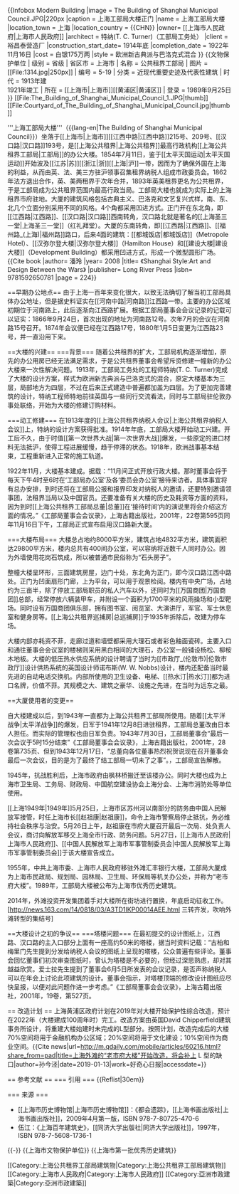 {{Infobox Modern Building
|image             = The Building of Shanghai Municipal Council.JPG|220px
|caption           = 上海工部局大楼正门
|name              = 上海工部局大楼
|location_town     = 上海
|location_country  = {{CHN}}
|owner= [[上海市人民政府|上海市人民政府]]
|architect         = 特纳(T. C. Turner)（工部局工务处）
|client            = 裕昌泰营造厂
|construction_start_date= 1914年底
|completion_date   = 1922年11月16日
|cost              = 白银175万两
|style             = 欧洲新古典派与巴洛克式混合
}}
{{文物保护单位
| 级别 = 省级
| 省区市 = 上海市
| 名称 = 公共租界工部局
| 图片 = [[File:1314.jpg|250px]]
| 编号 = 5-19
| 分类 = 近现代重要史迹及代表性建筑
| 时代 = 1913年建<br />1921年竣工
| 所在 = [[上海市|上海市]][[黄浦区|黄浦区]]
| 登录 = 1989年9月25日
}}
[[File:The_Building_of_Shanghai_Municipal_Council_1.JPG|thumb]]
[[File:Courtyard_of_The_Building_of_Shanghai_Municipal_Council.jpg|thumb]]

'''上海工部局大楼'''（{{lang-en|The Building of Shanghai Municipal Council}}）坐落于[[上海市|上海市]][[江西中路|江西中路]]215号、209号、[[汉口路|汉口路]]193号，是[[上海公共租界|上海公共租界]]最高行政机构[[上海公共租界工部局|工部局]]的办公大楼。1854年7月11日，鉴于[[太平天国运动|太平天国运动]]开始波及[[江苏|苏]][[浙江|浙]][[上海|沪]]一带，因而为了确保外国在上海的利益，从而由英、法、美三方驻沪领事召集租界纳税人组成市政委员会。1862年法方退出合作，英、美两租界于次年合并，1893年英美租界更名为公共租界，于是工部局成为公共租界范围内最高行政当局。工部局大楼也就成为实际上的上海租界市府驻地。大厦的建筑风格包括古典主义、巴洛克和文艺复兴式样，南、东、北几个立面分别采用不同的风格。4个角都采用凹进方式。正门开在东北角，即[[江西路|江西路]]、[[汉口路|汉口路]]西南转角，汉口路北就是著名的[[上海圣三一堂|上海圣三一堂]]（红礼拜堂）。大厦的东南转角，即[[江西路|江西路]]、[[福州路_(上海)|福州路]]路口，后来4面的建筑：[[都城饭店|都城饭店]]（Metropole Hotel）、[[汉弥尔登大楼|汉弥尔登大楼]]（Hamilton House）和[[建设大楼|建设大楼]]（Development Building）都采用凹进方式，形成一个微型圆形广场。<ref>{{Cite book |author= 潘玲 |year= 2008 |title= 《Shanghai Style:Art and Design Between the Wars》 |publisher=  Long River Press |isbn= 9781592650781 |page = 224}}</ref>

==早期办公地点==
由于上海一百年来变化很大，以致无法确切了解当初工部局具体办公地址，但是据史料证实在[[河南中路|河南路]]江西路一带。主要的办公区域初期位于河南路上，此后逐渐向江西路扩展。根据工部局董事会会议记录的记载可以证实：1866年9月24日，首次出现的地址为河南路12号。次年7月的会议在河南路15号召开。1874年会议便已经在江西路17号，1880年1月5日变更为江西路23号，并一直沿用下来。

==大楼的兴建==
===背景===
随着公共租界的扩大，工部局机构逐渐增加，原先的办公用房已经无法满足需求，于是公共租界董事会希望斥资修建一幢新的办公大楼来一次性解决问题。1913年，工部局工务处的工程师特纳(T. C. Turner)完成了大楼的设计方案，样式为欧洲新古典派与巴洛克式的混合，原定大楼基本为三层，局部地方为四层，不过在后来正式建造中普遍都加盖为四层。为了更加完善建筑的设计，特纳工程师特地前往英国与一些同行交流看法，同时与工部局驻伦敦办事处联络，开始为大楼的修建订购材料。

===动工修建===
在1913年度的[[上海公共租界纳税人会议|上海公共租界纳税人会议]]上，特纳的设计方案获得批准。1914年年底，工部局大楼开始动工兴建。开工后不久，由于时值[[第一次世界大战|第一次世界大战]]爆发，一些原定的进口材料无法抵沪，使得工程进展缓慢，趋于停滞的状态。1918年，欧洲战事基本结束，工程重新进入正常的施工轨道。

1922年11月，大楼基本建成。据载：“11月间正式开放行政大楼。那时董事会将于每天下午4时至6时在‘工部局办公室’及各‘委员会办公室’接待来访者。具体事宜将有总办安排，到时还将在工部局公报和报界印发对纳税人的邀请，还要特别邀请领事团，法租界当局以及中国官员。还要准备有关大楼的历史及耗资等方面的资料，因为到时[[上海公共租界工部局总董|总董]]在‘接待时间’内的演说里将会介绍这方面的情况。”<ref>《工部局董事会会议录》，上海古籍出版社，2001年，22卷第595页</ref>同年11月16日下午，工部局正式宣布启用汉口路新大厦。

===大楼布局===
大楼总占地约8000平方米，建筑占地4832平方米，建筑面积达29800平方米，楼内总共有400间办公室，可以容纳将近数千人同时办公。因为外墙使用花岗石筑成，所以被普通市民俗称为“石头房子”。

整幢大楼呈环形，三面建筑房屋，边门十处，东北角为正门，即今汉口路江西中路处。正门为凹面扇形门廊，上为平台，可以用于观景检阅。楼内有中央广场，占地约为三亩半，除了停放工部局职员的私人汽车以外，还同时为[[万国商团|万国商团]]总部，经常停放六辆装甲车，并附设一个面积为1700平米的风雨操场和小型靶场。同时设有万国商团俱乐部，拥有图书室、阅览室、大演讲厅，军官、军士休息室和健身房等。[[上海公共租界巡捕房|总巡捕房]]于1935年拆除后，改建为停车场。

大楼内部亦耗资不菲，走廊过道和墙壁都采用大理石或者彩色釉面瓷砖。主要入口和通往董事会会议室的楼梯则采用黑白相间的大理石，办公室一般铺设杨松、柳桉木地板。大楼的低压热水供应系统的设计聘请了当时为[[市政厅_(伦敦市)|伦敦市政厅]]设计供热系统的英国设计师诺布斯(W. W. Nobbs)设计，楼内还配备当时最先进的自动电话交换机。内部所使用的卫生设备、电梯、[[热水汀|热水汀]]都为进口名牌，价值不菲。其规模之大、建筑之豪华、设施之先进，在当时为远东之最。

==大厦使用者的变更==

自大楼建成以后，到1943年一直都为上海公共租界工部局所使用。随着[[太平洋战争|太平洋战争]]的爆发，日军于1941年12月8日进驻租界，工部局总董改由日本人担任。而实际的管理权也由日军负责。1943年7月30日，工部局董事会“最后一次会议于5时15分结束”<ref>《工部局董事会会议录》，上海古籍出版社，2001年，28卷第735页、但到1943年12月17日，“总董向各位董事热烈祝贺说现在召开董事会最后一次会议，目的是为了最终了结工部局一切未了之事”。</ref>，工部局宣告解散。

1945年，抗战胜利后，上海市政府由枫林桥搬迁至该楼办公。同时大楼也成为上海市卫生局、工务局、财政局、中国航空建设协会上海分会、上海市消防处等单位使用。

[[上海1949年|1949年]]5月25日，上海市区苏州河以南部分的防务由中国人民解放军接管，时任上海市长[[赵祖康|赵祖康]]，命令上海市警察局停止抵抗，务必维持社会秩序与治安。5月26日上午，赵祖康在市府大厦召开最后一次局、处负责人会议，商讨向解放军移交上海全市行政、防务问题。5月27日，[[上海市人民政府|上海市人民政府]]、[[中国人民解放军上海市军事管制委员会|中国人民解放军上海市军事管制委员会]]于该大楼宣告成立。

1955年，中共上海市委、上海市人民政府移驻外滩汇丰银行大楼，工部局大厦成为上海市民政局、规划局、园林局、卫生局、环保局等机关办公处，并称为“老市府大楼”。1989年，工部局大楼被公布为上海市优秀历史建筑。

2014年，外滩投资开发集团着手对大楼所在街坊进行置换，年底启动征收工作。<ref>[http://news.163.com/14/0818/03/A3TD1IKP00014AEE.html 三转齐发，吹响外滩转型的集结号]</ref>

==大楼设计之初的争议==
===塔楼问题===
在最初提交的设计图纸上，江西路、汉口路的主入口部分上面有一座高约50米的塔楼，据当时资料记载：“古柏和梅里门先生提到分发给纳税人会议的图纸上呈现的塔楼，公众普遍有些评论。董事会回忆董事们初次审查图纸时，曾认为塔楼是不必要的，但经过深思熟虑，却对其越益欣赏。爱士拉先生提到了董事会6月5日所发表的会议记录，是否声称纳税人可以在年会上讨论此项建筑的设计。董事会指示，对塔楼顶端的修改设计图纸应尽快呈报，以便对此问题作进一步考虑。”<ref>《工部局董事会会议录》，上海古籍出版社，2001年，19卷，第527页。</ref>

== 改造计划 ==
上海黄浦区政府计划在2019年对大楼开始保护性综合改造，预计在2022年（大楼建成100周年时）完工。改造方案由英国David Chipperfield建筑事务所设计，将重建大楼始建时未完成的L型部分。按照计划，改造完成后的大楼70%空间将用于金融机构办公区域；20%空间将用于文化建设；10%空间作为商业空间。<ref>{{Cite news|url=http://m.qdaily.com/mobile/articles/60216.html?share_from=pad|title=上海外滩的“老市府大楼”开始改造，将会补上 L 型的缺口|author=孙今泾|date=2019-01-13|work=好奇心日报|accessdate=}}</ref>

== 参考文献 ==
=== 引用 ===
{{Reflist|30em}}

=== 来源 ===
* [[上海市历史博物馆|上海市历史博物馆]]：《都会遗踪》，[[上海书画出版社|上海书画出版社]]，2009年4月第一版，ISBN 978-7-80725-470-6
* 伍江：《上海百年建筑史》，[[同济大学出版社|同济大学出版社]]，1997年，ISBN 978-7-5608-1736-1

{{-}}
{{上海市文物保护单位}} 
{{上海市第一批优秀历史建筑}}

[[Category:上海公共租界工部局建筑物|Category:上海公共租界工部局建筑物]]
[[Category:上海市人民政府|Category:上海市人民政府]]
[[Category:亞洲市政建築|Category:亞洲市政建築]]